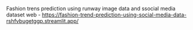 Fashion trens prediction using runway image data and ssocial media dataset
 web - https://fashion-trend-prediction-using-social-media-data-rshfvbugetggp.streamlit.app/
 
